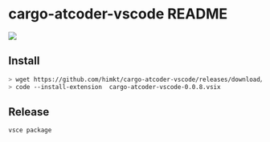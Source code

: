 # cargo-atcoder-vscode README

![](https://user-images.githubusercontent.com/5164000/166233908-281948cb-0c37-4311-8dcc-283ed628b7c2.JPG)

## Install

```sh
> wget https://github.com/himkt/cargo-atcoder-vscode/releases/download/v0.0.6/cargo-atcoder-vscode-0.0.8.vsix
> code --install-extension  cargo-atcoder-vscode-0.0.8.vsix
```

## Release

```sh
vsce package
```
